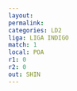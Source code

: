 ```yaml
---
layout: 
permalink: 
categories: LD2
liga: LIGA INDIGO
match: 1
local: POA
r1: 0
r2: 0
out: SHIN
---
```

